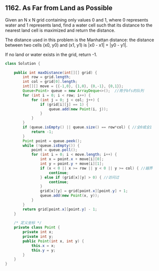 ## 1162. As Far from Land as Possible

Given an N x N grid containing only values 0 and 1, where 0 represents water and 1 represents land, find a water cell such that its distance to the nearest land cell is maximized and return the distance.

The distance used in this problem is the Manhattan distance: the distance between two cells (x0, y0) and (x1, y1) is |x0 - x1| + |y0 - y1|.

If no land or water exists in the grid, return -1.

```java
class Solution {
    
    public int maxDistance(int[][] grid) {
        int row = grid.length;
        int col = grid[0].length;
        int[][] move = {{-1,0}, {1,0}, {0,-1}, {0,1}};
        Queue<Point> queue = new ArrayDeque<>();  //用于bfs的队列
        for (int i = 0; i < row; i++) {
            for (int j = 0; j < col; j++) {
                if (grid[i][j] == 1) {
                    queue.add(new Point(i, j));
                }
            }
        }
        if (queue.isEmpty() || queue.size() == row*col) { //全0或全1
            return -1;
        }
        Point point = queue.peek();
        while (!queue.isEmpty()) {
            point = queue.poll();
            for (int i = 0; i < move.length; i++) {
                int x = point.x + move[i][0];
                int y = point.y + move[i][1];
                if (x < 0 || x >= row || y < 0 || y >= col) { //越界
                    continue;
                } else if (grid[x][y] > 0) { //访问过
                    continue;
                }
                grid[x][y] = grid[point.x][point.y] + 1;
                queue.add(new Point(x, y));
            }
        }
        return grid[point.x][point.y] - 1;
    }
    
    /* 定义坐标 */
    private class Point {
        private int x;
        private int y;
        public Point(int x, int y) {
            this.x = x;
            this.y = y;
        }
    }
}
```
